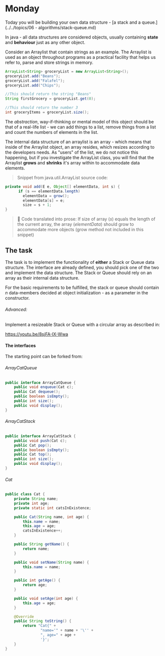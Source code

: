 # Monday

Today you will be building your own data structure - [a stack and a queue.](../../topics/06 - algorithms/stack-queue.md)

In java - all data structures are considered objects, usually containing **state** and **behaviour** just as any other object.

Consider an Arraylist that contain strings as an example. The Arraylist is used as an object throughout programs as a practical facility that helps us refer to, parse and store strings in memory. 

```java
ArrayList<String> groceryList = new ArrayList<String>();
groceryList.add("Beans");
groceryList.add("Falafel");
groceryList.add("Chips");

//This should return the string "Beans"
String firstGrocery = groceryList.get(0);

//This should return the number 3
int groceryItems = groceryList.size();
```

The *abstraction*, way-if-thinking or mental model of this object should be that of a real-life list - we can add things to a list, remove things from a list and count the numbers of elements in the list. 

The internal data structure of an arraylist is an array - which means that inside of the Arraylist object, an array resides, which resizes according to the developers needs. As "users" of the list, we do not notice this happening, but if you investigate the ArrayList class, you will find that the Arraylist **grows** and **shrinks** it's array within to accommodate data elements.

> Snippet from java.util.ArrayList source code:

```java
private void add(E e, Object[] elementData, int s) {
      if (s == elementData.length)
        elementData = grow();
  		elementData[s] = e;
  		size = s + 1;
}
```

> 📣 Code translated into prose: If size of array (*s*) equals the length of the current array, the array (*elementData*) should grow to accommodate more objects (grow method not included in this snippet) 

## The task

The task is to implement the functionality of **either** a Stack or Queue data structure. The interface are already defined, you should pick one of the two and implement the data structure. The Stack or Queue should rely on an array as their internal data structure.

For the basic requirements to be fulfilled, the stack or queue should contain *n* data-members decided at object initialization - as a parameter in the constructor.

###### Advanced:

Implement a resizeable Stack or Queue with a circular array as described in: 

https://youtu.be/8sjFA-IX-Wwa

#### The interfaces

The starting point can be forked from: 

###### ArrayCatQueue

```java
public interface ArrayCatQueue {
    public void enqueue(Cat c);
    public Cat dequeue();
    public boolean isEmpty();
    public int size();
    public void display();
}
```

###### ArrayCatStack

```java
public interface ArrayCatStack {
    public void push(Cat c);
    public Cat pop();
    public boolean isEmpty();
    public Cat top();
    public int size();
    public void display();
}
```

###### Cat

```java
public class Cat {
    private String name;
    private int age;
    private static int catsInExistence;

    public Cat(String name, int age) {
        this.name = name;
        this.age = age;
        catsInExistence++;
    }

    public String getName() {
        return name;
    }

    public void setName(String name) {
        this.name = name;
    }

    public int getAge() {
        return age;
    }

    public void setAge(int age) {
        this.age = age;
    }

    @Override
    public String toString() {
        return "Cat{" +
                "name='" + name + '\'' +
                ", age=" + age +
                '}';
    }
}
```

